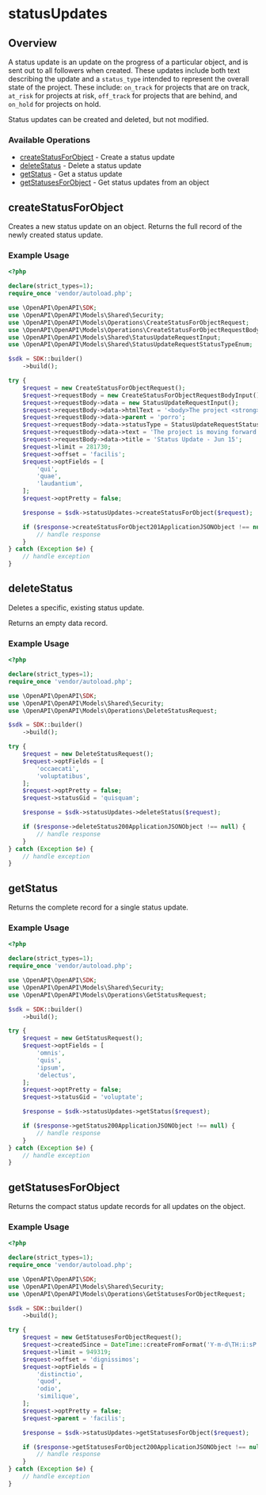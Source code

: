 # statusUpdates

## Overview

A status update is an update on the progress of a particular object,
and is sent out to all followers when created. These updates
include both text describing the update and a `status_type` intended to
represent the overall state of the project. These include: `on_track` for projects that
are on track, `at_risk` for projects at risk, `off_track` for projects that
are behind, and `on_hold` for projects on hold.

Status updates can be created and deleted, but not modified.

### Available Operations

* [createStatusForObject](#createstatusforobject) - Create a status update
* [deleteStatus](#deletestatus) - Delete a status update
* [getStatus](#getstatus) - Get a status update
* [getStatusesForObject](#getstatusesforobject) - Get status updates from an object

## createStatusForObject

Creates a new status update on an object.
Returns the full record of the newly created status update.

### Example Usage

```php
<?php

declare(strict_types=1);
require_once 'vendor/autoload.php';

use \OpenAPI\OpenAPI\SDK;
use \OpenAPI\OpenAPI\Models\Shared\Security;
use \OpenAPI\OpenAPI\Models\Operations\CreateStatusForObjectRequest;
use \OpenAPI\OpenAPI\Models\Operations\CreateStatusForObjectRequestBodyInput;
use \OpenAPI\OpenAPI\Models\Shared\StatusUpdateRequestInput;
use \OpenAPI\OpenAPI\Models\Shared\StatusUpdateRequestStatusTypeEnum;

$sdk = SDK::builder()
    ->build();

try {
    $request = new CreateStatusForObjectRequest();
    $request->requestBody = new CreateStatusForObjectRequestBodyInput();
    $request->requestBody->data = new StatusUpdateRequestInput();
    $request->requestBody->data->htmlText = '<body>The project <strong>is</strong> moving forward according to plan...</body>';
    $request->requestBody->data->parent = 'porro';
    $request->requestBody->data->statusType = StatusUpdateRequestStatusTypeEnum::DROPPED;
    $request->requestBody->data->text = 'The project is moving forward according to plan...';
    $request->requestBody->data->title = 'Status Update - Jun 15';
    $request->limit = 281730;
    $request->offset = 'facilis';
    $request->optFields = [
        'qui',
        'quae',
        'laudantium',
    ];
    $request->optPretty = false;

    $response = $sdk->statusUpdates->createStatusForObject($request);

    if ($response->createStatusForObject201ApplicationJSONObject !== null) {
        // handle response
    }
} catch (Exception $e) {
    // handle exception
}
```

## deleteStatus

Deletes a specific, existing status update.

Returns an empty data record.

### Example Usage

```php
<?php

declare(strict_types=1);
require_once 'vendor/autoload.php';

use \OpenAPI\OpenAPI\SDK;
use \OpenAPI\OpenAPI\Models\Shared\Security;
use \OpenAPI\OpenAPI\Models\Operations\DeleteStatusRequest;

$sdk = SDK::builder()
    ->build();

try {
    $request = new DeleteStatusRequest();
    $request->optFields = [
        'occaecati',
        'voluptatibus',
    ];
    $request->optPretty = false;
    $request->statusGid = 'quisquam';

    $response = $sdk->statusUpdates->deleteStatus($request);

    if ($response->deleteStatus200ApplicationJSONObject !== null) {
        // handle response
    }
} catch (Exception $e) {
    // handle exception
}
```

## getStatus

Returns the complete record for a single status update.

### Example Usage

```php
<?php

declare(strict_types=1);
require_once 'vendor/autoload.php';

use \OpenAPI\OpenAPI\SDK;
use \OpenAPI\OpenAPI\Models\Shared\Security;
use \OpenAPI\OpenAPI\Models\Operations\GetStatusRequest;

$sdk = SDK::builder()
    ->build();

try {
    $request = new GetStatusRequest();
    $request->optFields = [
        'omnis',
        'quis',
        'ipsum',
        'delectus',
    ];
    $request->optPretty = false;
    $request->statusGid = 'voluptate';

    $response = $sdk->statusUpdates->getStatus($request);

    if ($response->getStatus200ApplicationJSONObject !== null) {
        // handle response
    }
} catch (Exception $e) {
    // handle exception
}
```

## getStatusesForObject

Returns the compact status update records for all updates on the object.

### Example Usage

```php
<?php

declare(strict_types=1);
require_once 'vendor/autoload.php';

use \OpenAPI\OpenAPI\SDK;
use \OpenAPI\OpenAPI\Models\Shared\Security;
use \OpenAPI\OpenAPI\Models\Operations\GetStatusesForObjectRequest;

$sdk = SDK::builder()
    ->build();

try {
    $request = new GetStatusesForObjectRequest();
    $request->createdSince = DateTime::createFromFormat('Y-m-d\TH:i:sP', '2022-02-14T05:06:03.793Z');
    $request->limit = 949319;
    $request->offset = 'dignissimos';
    $request->optFields = [
        'distinctio',
        'quod',
        'odio',
        'similique',
    ];
    $request->optPretty = false;
    $request->parent = 'facilis';

    $response = $sdk->statusUpdates->getStatusesForObject($request);

    if ($response->getStatusesForObject200ApplicationJSONObject !== null) {
        // handle response
    }
} catch (Exception $e) {
    // handle exception
}
```
